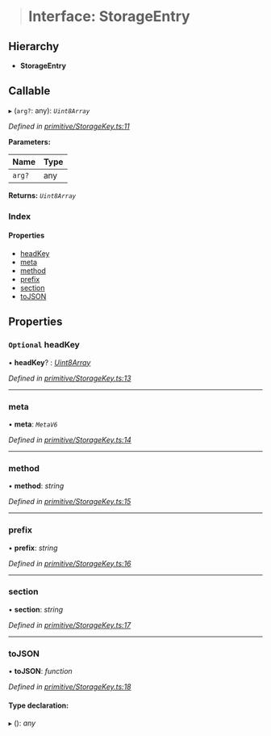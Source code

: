 > # Interface: StorageEntry

## Hierarchy

* **StorageEntry**

## Callable

▸ (`arg?`: any): *`Uint8Array`*

*Defined in [primitive/StorageKey.ts:11](https://github.com/polkadot-js/api/blob/71c5920/packages/types/src/primitive/StorageKey.ts#L11)*

**Parameters:**

Name | Type |
------ | ------ |
`arg?` | any |

**Returns:** *`Uint8Array`*

### Index

#### Properties

* [headKey](_primitive_storagekey_.storageentry.md#optional-headkey)
* [meta](_primitive_storagekey_.storageentry.md#meta)
* [method](_primitive_storagekey_.storageentry.md#method)
* [prefix](_primitive_storagekey_.storageentry.md#prefix)
* [section](_primitive_storagekey_.storageentry.md#section)
* [toJSON](_primitive_storagekey_.storageentry.md#tojson)

## Properties

### `Optional` headKey

• **headKey**? : *[Uint8Array](../classes/_codec_u8a_.u8a.md#static-uint8array)*

*Defined in [primitive/StorageKey.ts:13](https://github.com/polkadot-js/api/blob/71c5920/packages/types/src/primitive/StorageKey.ts#L13)*

___

###  meta

• **meta**: *`MetaV6`*

*Defined in [primitive/StorageKey.ts:14](https://github.com/polkadot-js/api/blob/71c5920/packages/types/src/primitive/StorageKey.ts#L14)*

___

###  method

• **method**: *string*

*Defined in [primitive/StorageKey.ts:15](https://github.com/polkadot-js/api/blob/71c5920/packages/types/src/primitive/StorageKey.ts#L15)*

___

###  prefix

• **prefix**: *string*

*Defined in [primitive/StorageKey.ts:16](https://github.com/polkadot-js/api/blob/71c5920/packages/types/src/primitive/StorageKey.ts#L16)*

___

###  section

• **section**: *string*

*Defined in [primitive/StorageKey.ts:17](https://github.com/polkadot-js/api/blob/71c5920/packages/types/src/primitive/StorageKey.ts#L17)*

___

###  toJSON

• **toJSON**: *function*

*Defined in [primitive/StorageKey.ts:18](https://github.com/polkadot-js/api/blob/71c5920/packages/types/src/primitive/StorageKey.ts#L18)*

#### Type declaration:

▸ (): *any*